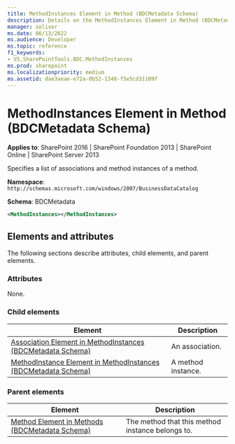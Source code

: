 ```yaml
---
title: MethodInstances Element in Method (BDCMetadata Schema)
description: Details on the MethodInstances Element in Method (BDCMetadata Schema)
manager: soliver
ms.date: 06/13/2022
ms.audience: Developer
ms.topic: reference
f1_keywords:
- VS.SharePointTools.BDC.MethodInstances
ms.prod: sharepoint
ms.localizationpriority: medium
ms.assetid: dae3aeae-e72a-0b52-1348-f5e5cd31109f
---
```


# MethodInstances Element in Method (BDCMetadata Schema)

**Applies to**: SharePoint 2016 | SharePoint Foundation 2013 | SharePoint Online | SharePoint Server 2013

Specifies a list of associations and method instances of a method.

**Namespace**: `http://schemas.microsoft.com/windows/2007/BusinessDataCatalog`

**Schema**: BDCMetadata

```XML
<MethodInstances></MethodInstances>
```

## Elements and attributes

The following sections describe attributes, child elements, and parent elements.

### Attributes

None.

### Child elements

  
| Element | Description |
| --- | --- |
| [Association Element in MethodInstances (BDCMetadata Schema)](association-element-in-methodinstances-bdcmetadata-schema.md) | An association. |
| [MethodInstance Element in MethodInstances (BDCMetadata Schema)](methodinstance-element-in-methodinstances-bdcmetadata-schema.md) | A method instance. |

### Parent elements

  
| Element | Description |
| --- | --- |
| [Method Element in Methods (BDCMetadata Schema)](method-element-in-methods-bdcmetadata-schema.md) | The method that this method instance belongs to. |










